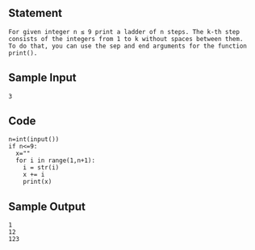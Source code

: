 ## Statement
```
For given integer n ≤ 9 print a ladder of n steps. The k-th step consists of the integers from 1 to k without spaces between them.
To do that, you can use the sep and end arguments for the function print().
```
## Sample Input
```
3
```
## Code
```
n=int(input())
if n<=9:
  x=""
  for i in range(1,n+1):
    i = str(i)
    x += i
    print(x)
```
## Sample Output
```
1
12
123
```
